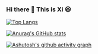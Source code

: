 ### Hi there 👋 This is Xi 😆

[![Top Langs](https://github-readme-stats.vercel.app/api/top-langs/?username=Lovelearningxi)](https://github.com/anuraghazra/github-readme-stats)

[![Anurag's GitHub stats](https://github-readme-stats.vercel.app/api?username=Lovelearningxi)](https://github.com/anuraghazra/github-readme-stats)   

[![Ashutosh's github activity graph](https://github-readme-activity-graph.cyclic.app/graph?username=Lovelearningxi&theme=github-light)](https://github.com/ashutosh00710/github-readme-activity-graph)

